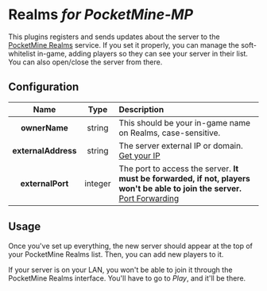 # Realms _for PocketMine-MP_

This plugins registers and sends updates about the server to the [PocketMine Realms](http://realms.pocketmine.net/) service.
If you set it properly, you can manage the soft-whitelist in-game, adding players so they can see your server in their list.
You can also open/close the server from there.


## Configuration
| Name | Type | Description |
| :---: | :---: | :--- |
| __ownerName__ | string | This should be your in-game name on Realms, case-sensitive. |
| __externalAddress__ | string | The server external IP or domain. [Get your IP](http://www.whatismyip.com/) |
| __externalPort__ | integer | The port to access the server. __It must be forwarded, if not, players won't be able to join the server.__ [Port Forwarding](http://portforward.com/) |


## Usage

Once you've set up everything, the new server should appear at the top of your PocketMine Realms list. Then, you can add new players to it.

If your server is on your LAN, you won't be able to join it through the PocketMine Realms interface. You'll have to go to _Play_, and it'll be there.
